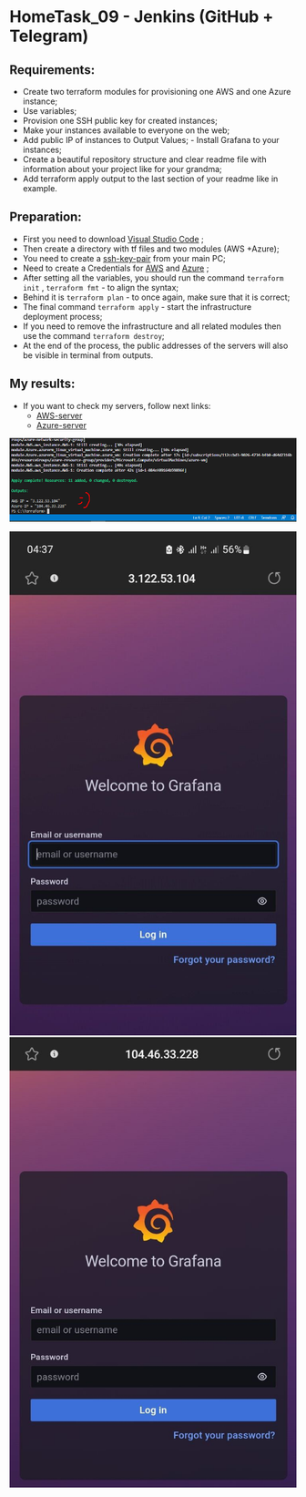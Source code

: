 # HomeTask_09 - Jenkins (GitHub + Telegram)


## Requirements:
 - Create two terraform modules for provisioning one AWS and one Azure instance;
 - Use variables;
 - Provision one SSH public key for created instances;
 - Make your instances available to everyone on the web;
 - Add public IP of instances to Output Values;  - Install Grafana to your instances;
 - Create a beautiful repository structure and clear readme file with information about your project like for your grandma;
 - Add terraform apply output to the last section of your readme like in example.

## Preparation:
 - First you need to download [Visual Studio Code][1] ;
 - Then create a directory with tf files and two modules (AWS +Azure);
 - You need to create a [ssh-key-pair][2] from your main PC;
 - Need to create a Credentials for [AWS][3] and [Azure][4] ;
 - After setting all the variables, you should run the command `terraform init` , `terraform fmt` - to align the syntax;
 - Behind it is `terraform plan` - to once again, make sure that it is correct;
 - The final command `terraform apply` - start the infrastructure deployment process;
 - If you need to remove the infrastructure and all related modules then use the command `terraform destroy`;
 - At the end of the process, the public addresses of the servers will also be visible in terminal from outputs.
  
## My results:

- If you want to check my servers, follow next links:
  - [AWS-server](http://3.122.53.104/)
  - [Azure-server](http://104.46.33.228/)

![image](https://github.com/body21033/DevOps_BC/blob/main/Lab_06/img/outputs.jpg?raw=true)

![image](https://github.com/body21033/DevOps_BC/blob/main/Lab_06/img/AWS-server.jpg?raw=true)
![image](https://github.com/body21033/DevOps_BC/blob/main/Lab_06/img/Azure-server.jpg?raw=true)

[1]: https://code.visualstudio.com/download
[2]: https://www.youtube.com/watch?v=1GnEgFAFhN8&ab_channel=MorethanCertified
[3]: https://www.youtube.com/watch?v=4u2HQCSuQpo&t=152s&ab_channel=ADV-IT
[4]: https://www.youtube.com/watch?v=IHHIXf39Igo&t=194s&ab_channel=SkylinesAcademy

